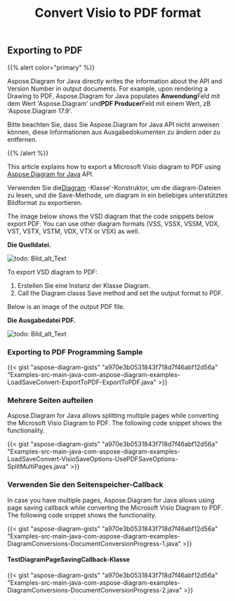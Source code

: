 ﻿---
title: Convert Visio to PDF format 
linktitle: Convert Visio to PDF
type: docs
weight: 10
url: /de/java/convert-visio-to-pdf/
description: This topic show you how to Aspose.Diagram allows to convert Visio to PDF formats. Convert VSD, VSS, VDW, VST, VSDX, VSSX, VSTX, VSDM, VSTM,VSSM to PDF with a few lines of code.
---
## **Exporting to PDF**
{{% alert color="primary" %}}

Aspose.Diagram for Java directly writes the information about the API and Version Number in output documents. For example, upon rendering a Drawing to PDF, Aspose.Diagram for Java populates **Anwendung**Feld mit dem Wert 'Aspose.Diagram' und**PDF Producer**Feld mit einem Wert, zB 'Aspose.Diagram 17.9'.

Bitte beachten Sie, dass Sie Aspose.Diagram for Java API nicht anweisen können, diese Informationen aus Ausgabedokumenten zu ändern oder zu entfernen.

{{% /alert %}}

This article explains how to export a Microsoft Visio diagram to PDF using [Aspose.Diagram for Java](https://products.aspose.com/diagram/java/) API.

 Verwenden Sie die[Diagram](https://reference.aspose.com/diagram/java/com.aspose.diagram/Diagram) -Klasse'-Konstruktor, um die diagram-Dateien zu lesen, und die Save-Methode, um diagram in ein beliebiges unterstütztes Bildformat zu exportieren.

The image below shows the VSD diagram that the code snippets below export PDF. You can use other diagram formats (VSS, VSSX, VSSM, VDX, VST, VSTX, VSTM, VDX, VTX or VSX) as well.

**Die Quelldatei.**

![todo: Bild_alt_Text](how-to-convert-a-visio-diagram_1.png)

To export VSD diagram to PDF:

1. Erstellen Sie eine Instanz der Klasse Diagram.
1. Call the Diagram classs Save method and set the output format to PDF.

Below is an image of the output PDF file.

**Die Ausgabedatei PDF.**

![todo: Bild_alt_Text](how-to-convert-a-visio-diagram_2.png)
### **Exporting to PDF Programming Sample**
{{< gist "aspose-diagram-gists" "a970e3b0531843f718d7f46abf12d56a" "Examples-src-main-java-com-aspose-diagram-examples-LoadSaveConvert-ExportToPDF-ExportToPDF.java" >}}
### **Mehrere Seiten aufteilen**
Aspose.Diagram for Java allows splitting multiple pages while converting the Microsoft Visio Diagram to PDF. The following code snippet shows the functionality.  

{{< gist "aspose-diagram-gists" "a970e3b0531843f718d7f46abf12d56a" "Examples-src-main-java-com-aspose-diagram-examples-LoadSaveConvert-VisioSaveOptions-UsePDFSaveOptions-SplitMultiPages.java" >}}
### **Verwenden Sie den Seitenspeicher-Callback**
In case you have multiple pages, Aspose.Diagram for Java allows using page saving callback while converting the Microsoft Visio Diagram to PDF. The following code snippet shows the functionality.  

{{< gist "aspose-diagram-gists" "a970e3b0531843f718d7f46abf12d56a" "Examples-src-main-java-com-aspose-diagram-examples-DiagramConversions-DocumentConversionProgress-1.java" >}}

#### **TestDiagramPageSavingCallback-Klasse**
{{< gist "aspose-diagram-gists" "a970e3b0531843f718d7f46abf12d56a" "Examples-src-main-java-com-aspose-diagram-examples-DiagramConversions-DocumentConversionProgress-2.java" >}}
